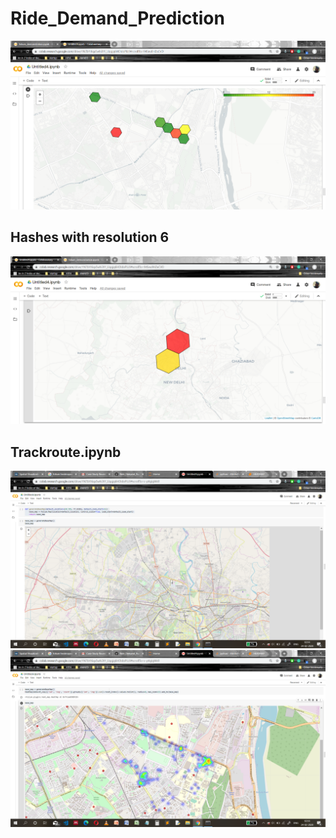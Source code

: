 # Ride_Demand_Prediction
<img src = "hex.png">

## Hashes with resolution 6
<img src = "hex(resolution 6).png">


## Trackroute.ipynb

<img src = "heatmap.png">
<img src = "heatmaps.png">
